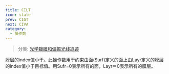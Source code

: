 ```yaml
---
title: CILT
icon: state
prev: CIGT
next: CIVA
category:
  - 操作数
---
```


> 分类: [光学镀膜和偏振光线追迹](/hb/operands/135/895/  "Zemax 操作数 光学镀膜和偏振光线追迹")

膜层的index值小于。此操作数用于约束由面(Surf)定义的面上由Layr定义的膜层的index值小于目标值。用Sufr=0表示所有的面，Layr＝0表示所有的膜层。